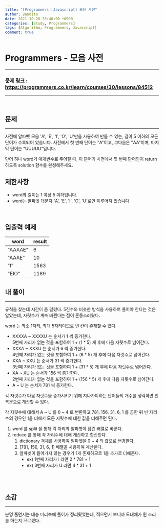 ```yaml
---
title: "[Programmers][Javascript] 모음 사전"
author: Bandito
date: 2021-10-28 23:40:00 +0900
categories: [Study, Programmers]
tags: [Algorithm, Programmers, Javascript]
comment: true
---
```

 
# Programmers - 모음 사전

***
### 문제 링크 : <https://programmers.co.kr/learn/courses/30/lessons/84512>

***

<br/>

## 문제
***

사전에 알파벳 모음 'A', 'E', 'I', 'O', 'U'만을 사용하여 만들 수 있는, 길이 5 이하의 모든 단어가 수록되어 있습니다. 사전에서 첫 번째 단어는 "A"이고, 그다음은 "AA"이며, 마지막 단어는 "UUUUU"입니다.

단어 하나 word가 매개변수로 주어질 때, 이 단어가 사전에서 몇 번째 단어인지 return 하도록 solution 함수를 완성해주세요.

## 제한사항

+ word의 길이는 1 이상 5 이하입니다.
+ word는 알파벳 대문자 'A', 'E', 'I', 'O', 'U'로만 이루어져 있습니다

<br/>

## 입출력 예제

|word|result|
|----|----|
|"AAAAE"|6|
|"AAAE"|10|
|"I"|1563|
|"EIO"|1189|


## 내 풀이
***

규칙을 찾는데 시간이 좀 걸렸다. 5진수와 비슷한 방식을 사용하여 풀어야 한다는 것은 알았는데, 자릿수가 계속 바뀐다는 점이 혼동스러웠다.

word 는 최소 1자리, 최대 5자리이므로 빈 칸이 존재할 수 있다.
- XXXXA ~ XXXXU 는 순서가 1 씩 증가한다.    
 5번째 자리가 없는 것을 포함하여 1 + (1 * 5) 개 후에 다음 자릿수로 넘어간다.
- XXXA ~ XXXU 는 순서가 6 씩 증가한다.    
 4번째 자리가 없는 것을 포함하여 1 + (6 * 5) 개 후에 다음 자릿수로 넘어간다.
- XXA ~ XXU 는 순서가 31 씩 증가한다.    
 3번째 자리가 없는 것을 포함하여 1 + (31 * 5) 개 후에 다음 자릿수로 넘어간다. 
- XA ~ XU 는 순서가 156 씩 증가한다.    
 2번째 자리가 없는 것을 포함하여 1 + (156 * 5) 개 후에 다음 자릿수로 넘어간다.
- A ~ U 는 순서가 781 씩 증가한다. 

각 자릿수가 다음 자릿수을 증가시키기 위해 지나가야하는 단어들의 개수를 생각하면 반복문으로 계산할 수 있다.

각 자릿수에 대해서 A ~ U 를 0 ~ 4 로 변환하고 781, 156, 31, 6, 1 를 곱한 뒤 빈 자리수의 경우인 1을 더해서 모든 자릿수에 대한 값을 더해주면 된다.

1. word 를 split 을 통해 각 자리의 알파벳이 담긴 배열로 바꾼다.
2. reduce 를 통해 각 자리수에 대해 계산하고 합산한다.
    1. dictionary 객체를 사용하여 알파벳을 0 ~ 4 의 값으로 변경한다.
    2. [781, 156, 31, 6, 1] 배열을 사용하여 계산한다.
    3. 알파벳이 들어가지 않는 경우가 1개 존재하므로 1을 추가로 더해준다.
        + ex) 1번째 자리가 I 라면 2 * 781 + 1
        + ex) 3번째 자리가 U 라면 4 * 31 + 1 


<br/>

<script src="https://gist.github.com/Suppplier/b59e4a26caf9d644870501094619e7a7.js"></script>

<br/>


## 소감
***

분명 풀면서는 대충 머리속에 풀이가 정리됬었는데, 적으면서 보니까 도대체가 뭔 소리를 하는지 모르겠다.. 
